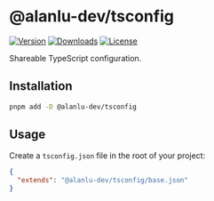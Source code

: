 # @alanlu-dev/tsconfig

<p>
 <a href="https://github.com/alanlu-dev/web-kit/blob/main/packages/tooling/tsconfig/CHANGELOG.md"><img src="https://img.shields.io/github/v/release/alanlu-dev/web-kit?filter=@alanlu-dev/tsconfig%2A&style=flat" alt="Version"></a>
 <a href="https://www.npmjs.com/package/@alanlu-dev/tsconfig"><img src="https://img.shields.io/npm/dm/@alanlu-dev/tsconfig" alt="Downloads"></a>
 <a href="https://github.com/alanlu-dev/web-kit/blob/main/LICENSE"><img src="https://img.shields.io/github/license/alanlu-dev/web-kit?style=flat" alt="License"></a>
</p>

Shareable TypeScript configuration.

## Installation

```bash
pnpm add -D @alanlu-dev/tsconfig
```

## Usage

Create a `tsconfig.json` file in the root of your project:

```json
{
  "extends": "@alanlu-dev/tsconfig/base.json"
}
```
